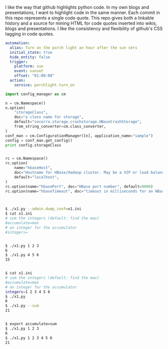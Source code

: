 I like the way that github highlights python code. In my own blogs and presentations,
I want to highlight code in the same manner. Each commit in this repo represents a single
code quote. This repo gives both a linkable history and a source for mining HTML for code
quotes inserted into wikis, blogs and presentations. I like the consistency and flexibility
of github's CSS tagging in code quotes.


```yaml
automation:
  alias: Turn on the porch light an hour after the sun sets
  initial_state: true
  hide_entity: false
  trigger:
    platform: sun
    event: sunset
    offset: "01:00:00"  
  action:
    service: porchlight.turn_on

```

```python
import config_manager as cm

n = cm.Namespace()
n.option(
    "storageClass",
    doc="a class name for storage",
    default="socorro.storage.crashstorage.HBaseCrashStorage",
    from_string_converter=cm.class_converter,
)
conf_man = cm.ConfigurationManager([n], application_name="sample")
config = conf_man.get_config()
print config.storageClass


rc = cm.Namespace()
rc.option(
    name="hbaseHost",
    doc="Hostname for HBase/Hadoop cluster. May be a VIP or load balancer",
    default="localhost",
)
rc.option(name="hbasePort", doc="HBase port number", default=9090)
rc.option(name="hbaseTimeout", doc="timeout in milliseconds for an HBase connection", default=5000)
```

```python
```

```bash

$ ./x1.py --admin.dump_conf=x1.ini
$ cat x1.ini
# sum the integers (default: find the max)
#accumulate=max
# an integer for the accumulator
#integers=


$ ./x1.py 1 2 3
6
$ ./x1.py 4 5 6
15


$ cat x1.ini
# sum the integers (default: find the max)
#accumulate=max
# an integer for the accumulator
integers=1 2 3 4 5 6
$ ./x1.py
6
$ ./x1.py --sum
21


$ export accumulate=sum
$ ./x1.py 1 2 3
6
$ ./x1.py 1 2 3 4 5 6
21





```
